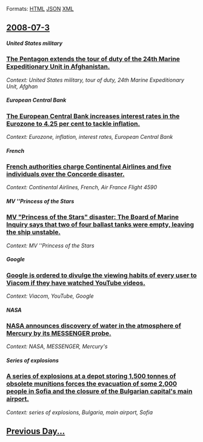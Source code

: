 
Formats: [HTML](2008/07/3/index.html)  [JSON](2008/07/3/index.json)  [XML](2008/07/3/index.xml)  

## [2008-07-3](/news/2008/07/3/index.md)

##### United States military
### [ The Pentagon extends the tour of duty of the 24th Marine Expeditionary Unit in Afghanistan. ](/news/2008/07/3/the-pentagon-extends-the-tour-of-duty-of-the-24th-marine-expeditionary-unit-in-afghanistan.md)
_Context: United States military, tour of duty, 24th Marine Expeditionary Unit, Afghan_

##### European Central Bank
### [ The European Central Bank increases interest rates in the Eurozone to 4.25 per cent to tackle inflation. ](/news/2008/07/3/the-european-central-bank-increases-interest-rates-in-the-eurozone-to-4-25-per-cent-to-tackle-inflation.md)
_Context: Eurozone, inflation, interest rates, European Central Bank_

##### French
### [ French authorities charge Continental Airlines and five individuals over the Concorde disaster. ](/news/2008/07/3/french-authorities-charge-continental-airlines-and-five-individuals-over-the-concorde-disaster.md)
_Context: Continental Airlines, French, Air France Flight 4590_

##### MV ''Princess of the Stars
### [ MV "Princess of the Stars" disaster: The Board of Marine Inquiry says that two of four ballast tanks were empty, leaving the ship unstable. ](/news/2008/07/3/mv-princess-of-the-stars-disaster-the-board-of-marine-inquiry-says-that-two-of-four-ballast-tanks-were-empty-leaving-the-ship-unstable.md)
_Context: MV ''Princess of the Stars_

##### Google
### [ Google is ordered to divulge the viewing habits of every user to Viacom if they have watched YouTube videos. ](/news/2008/07/3/google-is-ordered-to-divulge-the-viewing-habits-of-every-user-to-viacom-if-they-have-watched-youtube-videos.md)
_Context: Viacom, YouTube, Google_

##### NASA
### [ NASA announces discovery of water in the atmosphere of Mercury by its MESSENGER probe. ](/news/2008/07/3/nasa-announces-discovery-of-water-in-the-atmosphere-of-mercury-by-its-messenger-probe.md)
_Context: NASA, MESSENGER, Mercury's_

##### Series of explosions
### [ A series of explosions at a depot storing 1,500 tonnes of obsolete munitions forces the evacuation of some 2,000 people in Sofia and the closure of the Bulgarian capital's main airport. ](/news/2008/07/3/a-series-of-explosions-at-a-depot-storing-1-500-tonnes-of-obsolete-munitions-forces-the-evacuation-of-some-2-000-people-in-sofia-and-the-cl.md)
_Context: series of explosions, Bulgaria, main airport, Sofia_

## [Previous Day...](/news/2008/07/2/index.md)

